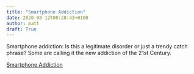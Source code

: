 ```yaml
---
title: "Smartphone Addiction"
date: 2020-08-12T00:28:43+0100
author: matt
draft: True
---
```

Smartphone addiction: Is this a legitimate disorder or just a trendy catch phrase? Some are calling it the new addiction of the 21st Century.

[ Smartphone Addiction ]( https://www.munichre.com/us-life/en/perspectives/underwriting/smartphone-addiction.html )
